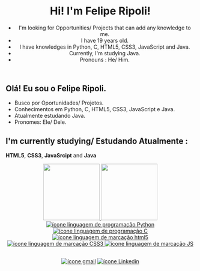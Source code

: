 <header>
  <h1>Hi! I'm Felipe Ripoli!</h1>
  <ul>
    <li>I'm looking for Opportunities/ Projects that can add any knowledge to me.</li>
    <li>I have 19 years old.</li>
    <li>I have knowledges in Python, C, HTML5, CSS3, JavaScript and Java.</li>
    <li>Currently, I'm studying Java.</li>
    <li>Pronouns : He/ Him.</li>
</header>
  
##

<section>  
  <h1> Olá! Eu sou o Felipe Ripoli. </h1>
  <ul>
    <li>Busco por Oportunidades/ Projetos.</li>
    <li>Conhecimentos em Python, C, HTML5, CSS3, JavaScript e Java.</li>
    <li>Atualmente estudando Java.</li>
    <li>Pronomes: Ele/ Dele.</li>
  </ul>
</section>  
  
  ##
  
  <section>
      <article>
          <h2>I'm currently studying/ Estudando Atualmente : </h2>
          <p><strong>HTML5</strong>, <strong>CSS3</strong>, <strong>JavaSrcipt</strong> and <strong>Java</strong></p>
      </article>
  </section>

<div align="center">
  <a href="https://github.com/feliperipoli">
  <img height="150em" src="https://github-readme-stats.vercel.app/api?username=FelipeRipoli&show_icons=true&theme=dark&include_all_commits=true&count_private=true"/>
  <img height="150em" src="https://github-readme-stats.vercel.app/api/top-langs/?username=FelipeRipoli&layout=compact&langs_count=7&theme=dark"/>
  <br/>
  <img src="https://img.icons8.com/color/48/000000/python--v1.png" alt="ícone linguagem de programação Python" title="Favicon Python"/>
  <img src="https://img.icons8.com/color/48/000000/c-programming.png" alt="ícone linguagem de programação C" title="Favicon C"/>
  <img src="https://img.icons8.com/color/48/000000/html-5--v1.png" alt="ícone linguagem de marcação html5" title="Favicon HTML5"/>
  <img src="https://img.icons8.com/color/48/000000/css3.png" alt="ícone linguagem de marcação CSS3" title="Favicon CSS3"/>
  <img src="https://img.icons8.com/color/48/000000/javascript--v1.png" alt="ícone linguagem de marcação JS" title="Favicon Javascript"/>
</div>
  
  ##
  
<div align="center"> 
  <a href ="mailto:feliperipoli3@gmail.com"><img src="https://img.shields.io/badge/Gmail-D14836?style=for-the-badge&logo=gmail&logoColor=white" target="_blank" alt="ícone gmail" title="Icon Gmail"></a>
  <a href="https://www.linkedin.com/in/felipe-ripoli-0175a9217/" target="_blank"><img src="https://img.shields.io/badge/LinkedIn-0077B5?style=for-the-badge&logo=linkedin&logoColor=white" target="_blank" alt="ícone Linkedin" title="Icon Likedin"></a> 
</div>

